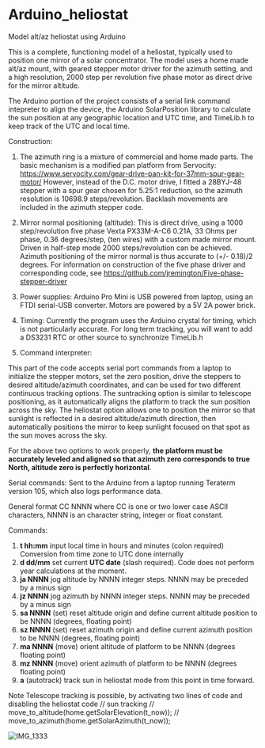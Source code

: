 # Arduino_heliostat
Model alt/az heliostat using Arduino

This is a complete, functioning model of a heliostat, typically used to position one mirror of a solar concentrator. The model uses a home made alt/az mount, with geared stepper motor driver for the azimuth setting, and a high resolution, 2000 step per revolution five phase motor as direct drive for the mirror altitude.

The Arduino portion of the project consists of a serial link command intepreter to align the device, the Arduino SolarPosition library to calculate the sun position at any geographic location and UTC time, and TimeLib.h to keep track of the UTC and local time.

Construction:
1. The azimuth ring is a mixture of commercial and home made parts. The basic mechanism is a modified pan platform from Servocity: https://www.servocity.com/gear-drive-pan-kit-for-37mm-spur-gear-motor/  However, instead of the D.C. motor drive, I fitted a 28BYJ-48 stepper with a spur gear chosen for 5.25:1 reduction, so the azimuth resolution is 10698.9 steps/revolution.  Backlash movements are included in the azimuth stepper code.

2. Mirror normal positioning (altitude): This is direct drive, using a 1000 step/revolution five phase Vexta PX33M-A-C6 0.21A, 33 Ohms per phase, 0.36 degrees/step, (ten wires) with a custom made mirror mount. Driven in half-step mode 2000 steps/revolution can be achieved. Azimuth positioning of the mirror normal is thus accurate to (+/- 0.18)/2 degrees. For information on construction of the five phase driver and corresponding code, see https://github.com/jremington/Five-phase-stepper-driver

3. Power supplies: Arduino Pro Mini is USB powered from laptop, using an FTDI serial-USB converter. Motors are powered by a 5V 2A power brick.

4. Timing: Currently the program uses the Arduino crystal for timing, which is not particularly accurate. For long term tracking, you will want to add a DS3231 RTC or other source to synchronize TimeLib.h 

5. Command interpreter:

This part of the code accepts serial port commands from a laptop to initialize the stepper motors, set the zero position, drive the steppers to desired altitude/azimuth coordinates, and can be used for two different continuous tracking options. The suntracking option is similar to telescope positioning, as it automatically aligns the platform to track the sun position across the sky. The heliostat option allows one to position the mirror so that sunlight is reflected in a desired altitude/azimuth direction, then automatically positions the mirror to keep sunlight focused on that spot as the sun moves across the sky.

For the above two options to work properly, **the platform must be accurately leveled and aligned so that azimuth zero corresponds to true North, altitude zero is perfectly horizontal**.

Serial commands: Sent to the Arduino from a laptop running Teraterm version 105, which also logs performance data.

General format CC NNNN where CC is one or two lower case ASCII characters, NNNN is an character string, integer or float constant.

Commands:
1. **t hh:mm**   input local time in hours and minutes (colon required) Conversion from time zone to UTC done internally
2. **d dd/mm**   set current **UTC date** (slash required). Code does not perform year calculations at the moment.
3. **ja NNNN**   jog altitude by NNNN integer steps. NNNN may be preceded by a minus sign
4. **jz NNNN**   jog azimuth  by NNNN integer steps. NNNN may be preceded by a minus sign
5. **sa NNNN**   (set) reset altitude origin and define current altitude position to be NNNN (degrees, floating point)
6. **sz NNNN**   (set) reset azimuth origin and define current azimuth position to be NNNN (degrees, floating point)
7. **ma NNNN**   (move) orient altitude of platform to be NNNN (degrees floating point)
8. **mz NNNN**   (move) orient azimuth of platform to be NNNN (degrees floating point)
9. **a**         (autotrack) track sun in heliostat mode from this point in time forward. 

Note Telescope tracking is possible, by activating two lines of code and disabling the heliostat code
              // sun tracking
              //      move_to_altitude(home.getSolarElevation(t_now));
              //      move_to_azimuth(home.getSolarAzimuth(t_now));


![IMG_1333](https://user-images.githubusercontent.com/5509037/142272758-720977f1-b27b-418c-a9b5-af44a58f26bb.JPG)
